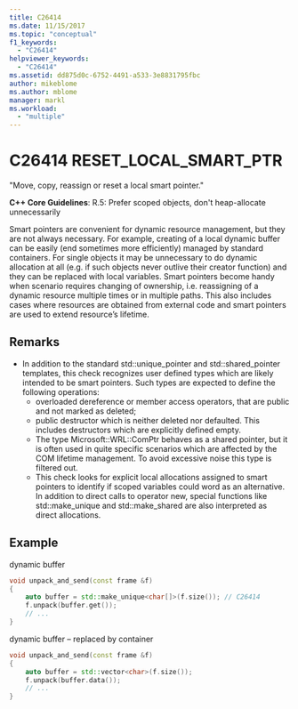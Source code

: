 ```yaml
---
title: C26414
ms.date: 11/15/2017
ms.topic: "conceptual"
f1_keywords:
  - "C26414"
helpviewer_keywords:
  - "C26414"
ms.assetid: dd875d0c-6752-4491-a533-3e8831795fbc
author: mikeblome
ms.author: mblome
manager: markl
ms.workload:
  - "multiple"
---
```


# C26414 RESET_LOCAL_SMART_PTR

"Move, copy, reassign or reset a local smart pointer."

**C++ Core Guidelines**:
R.5: Prefer scoped objects, don't heap-allocate unnecessarily

Smart pointers are convenient for dynamic resource management, but they are not always necessary. For example, creating of a local dynamic buffer can be easily (end sometimes more efficiently) managed by standard containers. For single objects it may be unnecessary to do dynamic allocation at all (e.g. if such objects never outlive their creator function) and they can be replaced with local variables. Smart pointers become handy when scenario requires changing of ownership, i.e. reassigning of a dynamic resource multiple times or in multiple paths. This also includes cases where resources are obtained from external code and smart pointers are used to extend resource’s lifetime.

## Remarks

- In addition to the standard std::unique_pointer and std::shared_pointer templates, this check recognizes user defined types which are likely intended to be smart pointers. Such types are expected to define the following operations:
  - overloaded dereference or member access operators, that are public and not marked as deleted;
  - public destructor which is neither deleted nor defaulted. This includes destructors which are explicitly defined empty.
  - The type Microsoft::WRL::ComPtr behaves as a shared pointer, but it is often used in quite specific scenarios which are affected by the COM lifetime management. To avoid excessive noise this type is filtered out.
  - This check looks for explicit local allocations assigned to smart pointers to identify if scoped variables could word as an alternative. In addition to direct calls to operator new, special functions like std::make_unique and std::make_shared are also interpreted as direct allocations.

## Example

dynamic buffer

```cpp
void unpack_and_send(const frame &f)
{
    auto buffer = std::make_unique<char[]>(f.size()); // C26414
    f.unpack(buffer.get());
    // ...
}
```

dynamic buffer – replaced by container

```cpp
void unpack_and_send(const frame &f)
{
    auto buffer = std::vector<char>(f.size());
    f.unpack(buffer.data());
    // ...
}
```
